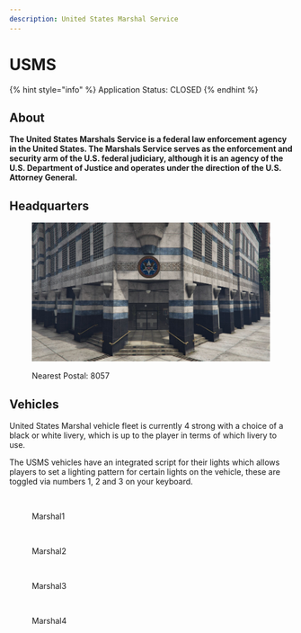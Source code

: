 ```yaml
---
description: United States Marshal Service
---
```


# USMS

{% hint style="info" %}
Application Status: CLOSED
{% endhint %}

## About

**The United States Marshals Service is a federal law enforcement agency in the United States. The Marshals Service serves as the enforcement and security arm of the U.S. federal judiciary, although it is an agency of the U.S. Department of Justice and operates under the direction of the U.S. Attorney General.**

## Headquarters

<figure><img src="../../../../../.gitbook/assets/marshal_hq.jpg" alt=""><figcaption><p>Nearest Postal: 8057</p></figcaption></figure>

## Vehicles

United States Marshal vehicle fleet is currently 4 strong with a choice of a black or white livery, which is up to the player in terms of which livery to use.

The USMS vehicles have an integrated script for their lights which allows players to set a lighting pattern for certain lights on the vehicle, these are toggled via numbers 1, 2 and 3 on your keyboard.

<div>

<figure><img src="../../../../../.gitbook/assets/marshal1.PNG" alt=""><figcaption><p>Marshal1</p></figcaption></figure>

 

<figure><img src="../../../../../.gitbook/assets/marshal2.PNG" alt=""><figcaption><p>Marshal2</p></figcaption></figure>

 

<figure><img src="../../../../../.gitbook/assets/marshal3.PNG" alt=""><figcaption><p>Marshal3</p></figcaption></figure>

 

<figure><img src="../../../../../.gitbook/assets/marshal4.PNG" alt=""><figcaption><p>Marshal4</p></figcaption></figure>

</div>

